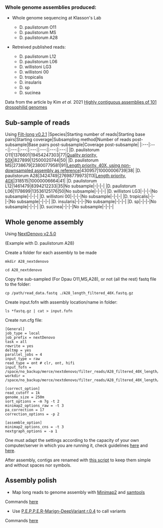 ### Whole genome assemblies produced:

* Whole genome sequencing at Klasson's Lab
	* D. paulistorum O11
	* D. paulistorum MS
	* D. paulistorum A28

* Retreived published reads:
	* D. paulistorum L12
	* D. paulistorum L06
	* D. willistoni LG3
	* D. willistoni 00
	* D. tropicalis
	* D. insularis
	* D. sp
	* D. sucinea

Data from the article by Kim *et al.* 2021 [Highly contiguous assemblies of 101 drosophilid genomes](https://elifesciences.org/articles/66405)

## Sub-sample of reads
Using [Filt-long v0.2.1](https://github.com/rrwick/Filtlong)
|Species|Starting number of reads|Starting base pairs|Starting coverage|Subsampling method|Number of reads post-subsample|Base pairs post-subsample|Coverage post-subsample|
|:---|:---:|:---:|:---:|:---:|:---:|:---:|:---:|
|D. paulistorum O11|1376601|19454247303|77|[Quality priority, 50X](https://github.com/mmontonerin/Drosophila_wolbachia_infection_related_genes/blob/main/00_Assembly/00_D_paulistorum_O11_subsample)|827899|12500020744|50|
|D. paulistorum MS|2738679|23800779581|91|[Length priority, 40X, using non-downsampled assembly as reference](https://github.com/mmontonerin/Drosophila_wolbachia_infection_related_genes/blob/main/00_Assembly/00_D_paulistorum_MS_subsample)|430957|10000006739|38|
|D. paulistorum A28|3424749|27698779973|113|[Length priority, 40X](https://github.com/mmontonerin/Drosophila_wolbachia_infection_related_genes/blob/main/00_Assembly/00_D_paulistorum_A28_subsample)|318515|10000006664|41|
|D. paulistorum L12|1461479|8394212233|35|No subsample|-|-|-|
|D. paulistorum L06|1178699|13536125176|50|No subsample|-|-|-|
|D. willistoni LG3|-|-|-|No subsample|-|-|-|
|D. willistoni 00|-|-|-|No subsample|-|-|-|
|D. tropicalis|-|-|-|No subsample|-|-|-|
|D. insularis|-|-|-|No subsample|-|-|-|
|D. sp|-|-|-|No subsample|-|-|-|
|D. sucinea|-|-|-|No subsample|-|-|-|


## Whole genome assembly
Using [NextDenovo v2.5.0](https://github.com/Nextomics/NextDenovo/releases/tag/v2.5.0)

(Example with D. paulistorum A28)

Create a folder for each assembly to be made

`mkdir A28_nextdenovo`

`cd A28_nextdenovo`

Copy the sub-sampled (For Dpau O11,MS,A28), or not (all the rest) fastq file to the folder:

`cp /path/read_data.fastq ./A28_length_filtered_40X.fastq.gz`

Create input.fofn with assembly location/name in folder:

`ls *fastq.gz | cat > input.fofn`

Create run.cfg file:
```
[General]
job_type = local
job_prefix = nextDenovo
task = all 
rewrite = yes 
deltmp = yes
parallel_jobs = 4
input_type = raw
read_type = ont # clr, ont, hifi
input_fofn = /space/no_backup/merce/nextdenovo/filter_reads/A28_filtered_40X_length/input.fofn
workdir = /space/no_backup/merce/nextdenovo/filter_reads/A28_filtered_40X_length/A28_nextdenovo_filter_40X_length

[correct_option]
read_cutoff = 1k
genome_size = 250m 
sort_options = -m 7g -t 2 
minimap2_options_raw = -t 3
pa_correction = 17
correction_options = -p 2

[assemble_option]
minimap2_options_cns = -t 3
nextgraph_options = -a 1
```

One must adapt the settings according to the capacity of your own computer/server in which you are running it, check guidelines [here](https://nextdenovo.readthedocs.io/en/latest/OPTION.html) and [here](https://nextdenovo.readthedocs.io/en/latest/FAQ.html#how-to-optimize-parallel-computing-parameters).

After assembly, contigs are renamed with [this script](https://github.com/mmontonerin/Drosophila_wolbachia_infection_related_genes/blob/main/00_Assembly/fasta_rename_nextdenovo.pl) to keep them simple and without spaces nor symbols.


## Assembly polish

* Map long reads to genome assembly with [Minimap2](https://github.com/lh3/minimap2) and [samtools](https://github.com/samtools/samtools) 

Commands [here](https://github.com/mmontonerin/Drosophila_wolbachia_infection_related_genes/blob/main/00_Assembly/01_0_map_long_reads_assembly_polish)

* Use [P.E.P.P.E.R-Marign-DeepVariant r.0.4](https://github.com/kishwarshafin/pepper/releases/tag/r0.4) to call variants 

Commands [here](https://github.com/mmontonerin/Drosophila_wolbachia_infection_related_genes/blob/main/00_Assembly/01_1_Pepper_assembly_polish)









